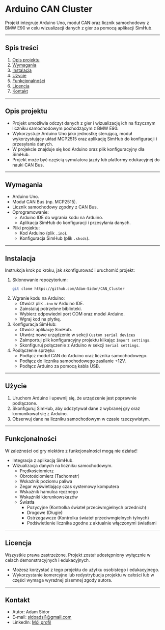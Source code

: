 # Arduino CAN Cluster
Projekt integruje Arduino Uno, moduł CAN oraz licznik samochodowy z BMW E90 w celu wizualizacji danych z gier za pomocą aplikacji SimHub. 

---

## Spis treści
1. [Opis projektu](#opis-projektu)  
2. [Wymagania](#wymagania)  
3. [Instalacja](#instalacja)  
4. [Użycie](#użycie)  
5. [Funkcjonalności](#funkcjonalności)  
6. [Licencja](#licencja)  
7. [Kontakt](#kontakt)  

---

## Opis projektu
- Projekt umożliwia odczyt danych z gier i wizualizację ich na fizycznym liczniku samochodowym pochodzącym z BMW E90.  
- Wykorzystuje Arduino Uno jako jednostkę sterującą, moduł wykorzystujący układ MCP2515 oraz aplikację SimHub do konfiguracji i przesyłania danych.  
- W projekcie znajduje się kod Arduino oraz plik konfiguracyjny dla SimHub.  
- Projekt może być częścią symulatora jazdy lub platformy edukacyjnej do nauki CAN Bus.  

---

## Wymagania
- Arduino Uno.  
- Moduł CAN Bus (np. MCP2515).  
- Licznik samochodowy zgodny z CAN Bus.  
- Oprogramowanie:  
  - Arduino IDE do wgrania kodu na Arduino.  
  - Aplikacja SimHub do konfiguracji i przesyłania danych.  
- Pliki projektu:  
  - Kod Arduino (plik `.ino`).  
  - Konfiguracja SimHub (plik `.shsds`).  

---

## Instalacja
Instrukcja krok po kroku, jak skonfigurować i uruchomić projekt:  
1. Sklonowanie repozytorium:  
   ```bash
   git clone https://github.com/Adam-Sidor/CAN_Cluster
   ```
2. Wgranie kodu na Arduino:  
   - Otwórz plik `.ino` w Arduino IDE. 
   - Zainstaluj potrzebne biblioteki. 
   - Wybierz odpowiedni port COM oraz model Arduino.  
   - Wgraj kod na płytkę.  
3. Konfiguracja SimHub:  
   - Otwórz aplikację SimHub.
   - Utwórz nowe urządzenie w sekcji `Custom serial devices` 
   - Zaimportuj plik konfiguracyjny projektu klikając `Import settings`.  
   - Skonfiguruj połączenie z Arduino w sekcji `Serial settings`.  
4. Podłączenie sprzętu:  
   - Podłącz moduł CAN do Arduino oraz licznika samochodowego.  
   - Podłącz do licznika samochodowego zasilanie +12V.  
   - Podłącz Arduino za pomocą kabla USB.

---

## Użycie
1. Uruchom Arduino i upewnij się, że urządzenie jest poprawnie podłączone.  
2. Skonfiguruj SimHub, aby odczytywał dane z wybranej gry oraz komunikował się z Arduino.  
3. Obserwuj dane na liczniku samochodowym w czasie rzeczywistym.  

---

## Funkcjonalności
W zależności od gry niektóre z funkcjonalności mogą nie działać!   
- Integracja z aplikacją SimHub.  
- Wizualizacja danych na liczniku samochodowym. 
   - Prędkościomierz
   - Obrotościomierz (Tachometr)
   - Wskaźnik poziomu paliwa
   - Zegar wyświetlający czas systemowy komputera
   - Wskaźnik hamulca ręcznego
   - Wskaźniki kierunkowskazów
   - Światła
      - Pozycyjne (Kontrolka świateł przeciwmgielnych przednich)
      - Drogowe (Długie)
      - Ostrzegawcze (Kontrolka świateł przeciwmgielnych tylnych)
      - Podświetlenie licznika zgodne z aktualnie włączonymi światłami

---

## Licencja
Wszystkie prawa zastrzeżone. Projekt został udostępniony wyłącznie w celach demonstracyjnych i edukacyjnych.  
- Możesz korzystać z tego projektu do użytku osobistego i edukacyjnego.  
- Wykorzystanie komercyjne lub redystrybucja projektu w całości lub w części wymaga wyraźnej pisemnej zgody autora.

---

## Kontakt
- Autor: Adam Sidor  
- E-mail: sidoadsi1@gmail.com  
- LinkedIn: [Mój profil](https://www.linkedin.com/in/adam-sidor-088a56341)  
